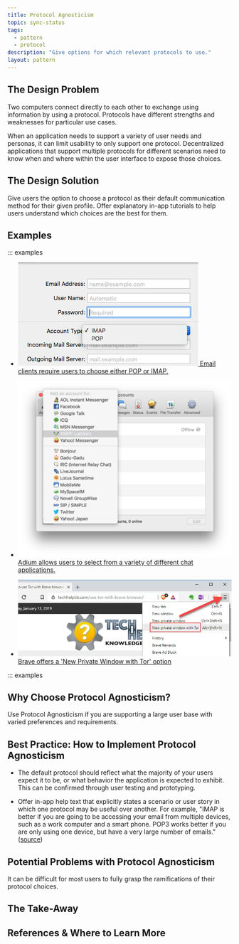 ```yaml
---
title: Protocol Agnosticism
topic: sync-status
tags:
  - pattern
  - protocol
description: "Give options for which relevant protocols to use."
layout: pattern
---
```


## The Design Problem

Two computers connect directly to each other to exchange using information by using a protocol. Protocols have different strengths and weaknesses for particular use cases.

When an application needs to support a variety of user needs and personas, it can limit usability to only support one protocol. Decentralized applications that support multiple protocols for different scenarios need to know when and where within the user interface to expose those choices.

## The Design Solution

Give users the option to choose a protocol as their default communication method for their given profile. Offer explanatory in-app tutorials to help users understand which choices are the best for them.

## Examples

::: examples

- [![Email](protocol-agnosticism-email.png) Email clients require users to choose either POP or IMAP.](protocol-agnosticism-email.png)

- [![Adium](protocol-agnosticism-adium.png) Adium allows users to select from a variety of different chat applications.](protocol-agnosticism-adium.png)

- [![Brave](protocol-agnosticism-brave.png) Brave offers a 'New Private Window with Tor' option ](protocol-agnosticism-brave.png)

::: examples

## Why Choose Protocol Agnosticism?

Use Protocol Agnosticism if you are supporting a large user base with varied preferences and requirements.

## Best Practice: How to Implement Protocol Agnosticism

- The default protocol should reflect what the majority of your users expect it to be, or what behavior the application is expected to exhibit. This can be confirmed through user testing and prototyping.

- Offer in-app help text that explicitly states a scenario or user story in which one protocol may be useful over another. For example, "IMAP is better if you are going to be accessing your email from multiple devices, such as a work computer and a smart phone. POP3 works better if you are only using one device, but have a very large number of emails." ([source](https://www.name.com/support/articles/205935497-Understanding-the-difference-between-POP-and-IMAP))

## Potential Problems with Protocol Agnosticism

It can be difficult for most users to fully grasp the ramifications of their protocol choices.

## The Take-Away

## References & Where to Learn More
